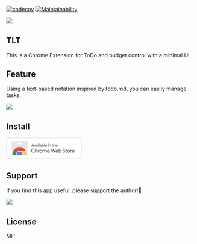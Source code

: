 [![codecov](https://codecov.io/gh/ujiro99/tlt/branch/main/graph/badge.svg?token=fzeIIssgyo)](https://codecov.io/gh/ujiro99/tlt)
[![Maintainability](https://api.codeclimate.com/v1/badges/977b93b655ce7724625a/maintainability)](https://codeclimate.com/github/ujiro99/tlt/maintainability)

<img width="700" src="https://github.com/ujiro99/tlt/blob/main/docs/img/logo.png" />

## TLT

This is a Chrome Extension for ToDo and budget control with a minimal UI.


## Feature

Using a text-based notation inspired by todo.md, you can easily manage tasks.

<img width="500" src="https://github.com/ujiro99/tlt/blob/main/docs/img/todo-format.png" />


## Install
<a href="https://chrome.google.com/webstore/detail/tlt-todo-list-time-tracki/imgncinkhihejaijlfkojnhnamhodkha" title="open chrome webstore">
<img src="https://github.com/ujiro99/optimize-ab-selector/blob/master/docs/assets/chrome-webstore-small.png?raw=true" alt="chrome webstore" width="200">
</a>


## Support
If you find this app useful, please support the author!🌟

<a href="https://www.buymeacoffee.com/yujiro.takeda"><img src="https://img.buymeacoffee.com/button-api/?text=Buy me a coffee&emoji=&slug=yujiro.takeda&button_colour=FFDD00&font_colour=000000&font_family=Cookie&outline_colour=000000&coffee_colour=ffffff"></a>


## License
MIT
